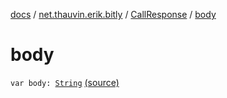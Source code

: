 [docs](../../index.md) / [net.thauvin.erik.bitly](../index.md) / [CallResponse](index.md) / [body](./body.md)

# body

`var body: `[`String`](https://kotlinlang.org/api/latest/jvm/stdlib/kotlin/-string/index.html) [(source)](https://github.com/ethauvin/bitly-shorten/tree/master/src/main/kotlin/net/thauvin/erik/bitly/CallResponse.kt#L40)